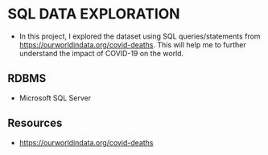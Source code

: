 # SQL DATA EXPLORATION
  - In this project, I explored the dataset using SQL queries/statements from https://ourworldindata.org/covid-deaths. This will help me to further understand the impact of COVID-19 on the world. 
## RDBMS 
  - Microsoft SQL Server
## Resources
  - https://ourworldindata.org/covid-deaths
